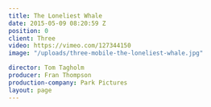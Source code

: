 ```yaml
---
title: The Loneliest Whale
date: 2015-05-09 08:20:59 Z
position: 0
client: Three
video: https://vimeo.com/127344150
image: "/uploads/three-mobile-the-loneliest-whale.jpg"

director: Tom Tagholm
producer: Fran Thompson
production-company: Park Pictures
layout: page
---
```


